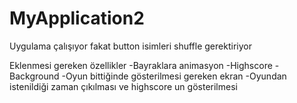 # MyApplication2
Uygulama çalışıyor fakat button isimleri shuffle gerektiriyor

Eklenmesi gereken özellikler
-Bayraklara animasyon
-Highscore
-Background
-Oyun bittiğinde gösterilmesi gereken ekran
-Oyundan istenildiği zaman çıkılması ve highscore un gösterilmesi
